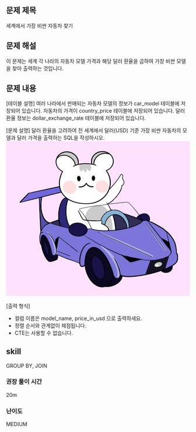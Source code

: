 ## 문제 제목
세계에서 가장 비싼 자동차 찾기

## 문제 해설
이 문제는 세계 각 나라의 자동차 모델 가격과 해당 달러 환율을 곱하여 가장 비싼 모델을 찾아 출력하는 것입니다.

## 문제 내용
[테이블 설명]
여러 나라에서 판매되는 자동차 모델의 정보가 car_model 테이블에 저장되어 있습니다. 
자동차의 가격이 country_price 테이블에 저장되어 있습니다. 
달러 환율 정보는 dollar_exchange_rate 테이블에 저장되어 있습니다. 

[문제 설명]
달러 환율을 고려하여 전 세계에서 달러(USD) 기준 가장 비싼 자동차의 모델과 달러 가격을 출력하는 SQL을 작성하시오.
![car](./images/softeer.jpg)

[출력 형식]
- 컬럼 이름은 model_name, price_in_usd 으로 출력하세요.
- 정렬 순서와 관계없이 체점됩니다.
- CTE는 사용할 수 없습니다.

## skill
GROUP BY, JOIN

### 권장 풀이 시간
20m

### 난이도
MEDIUM
